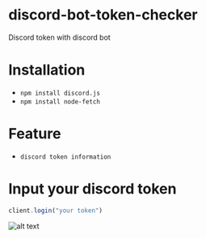 # discord-bot-token-checker
Discord token with discord bot

Installation
============

- ```npm install discord.js```
- ```npm install node-fetch```

Feature
===============================

- `discord token information` 

Input your discord token
===============
```js
client.login("your token")
```

![alt text](https://media.discordapp.net/attachments/846347204011491358/866468184029659156/unknown.png)
